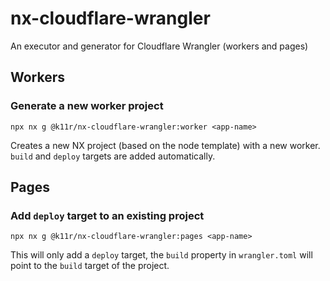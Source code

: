 # nx-cloudflare-wrangler

An executor and generator for Cloudflare Wrangler (workers and pages)

## Workers

### Generate a new worker project

`npx nx g @k11r/nx-cloudflare-wrangler:worker <app-name>`

Creates a new NX project (based on the node template) with a new worker.
`build` and `deploy` targets are added automatically.

## Pages

### Add `deploy` target to an existing project

`npx nx g @k11r/nx-cloudflare-wrangler:pages <app-name>`

This will only add a `deploy` target, the `build` property in `wrangler.toml` will point to the `build` target of the project. 

